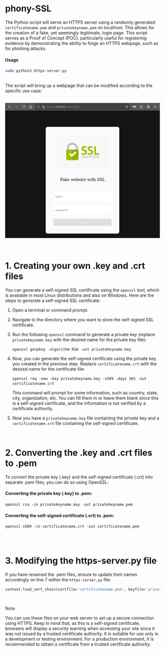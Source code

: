 # phony-SSL

The Python script will serve an HTTPS server using a randomly generated `certificatename.pem` and `privatekeyname.pem` on localhost. This allows for the creation of a fake, yet seemingly legitimate, login page. This script serves as a Proof of Concept (POC), particularly useful for registering evidence by demonstrating the ability to forge an HTTPS webpage, such as for phishing attacks.

#### Usage

```bash
sudo python3 https-server.py 
```
<br>
The script will bring up a webpage that can be modified according to the specific use case:
<br>
<br>
<p align="center"><img src="https://raw.githubusercontent.com/k4rkarov/phony-SSL/main/poc.png"></p>

<br>

# 1. Creating your own .key and .crt files

You can generate a self-signed SSL certificate using the `openssl` tool, which is available in most Linux distributions and also on Windows. Here are the steps to generate a self-signed SSL certificate:

1. Open a terminal or command prompt.

2. Navigate to the directory where you want to store the self-signed SSL certificate.

3. Run the following `openssl` command to generate a private key (replace `privatekeyname.key` with the desired name for the private key file):

   ```shell
   openssl genpkey -algorithm RSA -out privatekeyname.key
   ```

4. Now, you can generate the self-signed certificate using the private key you created in the previous step. Replace `certificatename.crt` with the desired name for the certificate file:

   ```shell
   openssl req -new -key privatekeyname.key -x509 -days 365 -out certificatename.crt
   ```

   This command will prompt for some information, such as country, state, city, organization, etc. You can fill them in or leave them blank since this is a self-signed certificate, and the information is not verified by a certificate authority.

5. Now you have a `privatekeyname.key` file containing the private key and a `certificatename.crt` file containing the self-signed certificate.

<br>

# 2. Converting the .key and .crt files to .pem

To convert the private key (.key) and the self-signed certificate (.crt) into separate .pem files, you can do so using OpenSSL:

#### Converting the private key (.key) to .pem:

```shell
openssl rsa -in privatekeyname.key -out privatekeyname.pem
```

#### Converting the self-signed certificate (.crt) to .pem:

```shell
openssl x509 -in certificatename.crt -out certificatename.pem
```

<br>
<br>

# 3. Modifying the https-server.py file

If you have renamed the .pem files, ensure to update their names accordingly on line 7 within the `https-server.py` file:

```python
context.load_cert_chain(certfile='certificatename.pem', keyfile='privatekeyname.pem')
```

<br>

> [!NOTE]  
> You can use these files on your web server to set up a secure connection using HTTPS. Keep in mind that, as this is a self-signed certificate, browsers will display a security warning when accessing your site since it was not issued by a trusted certificate authority. It is suitable for use only in a development or testing environment. For a production environment, it is recommended to obtain a certificate from a trusted certificate authority.
